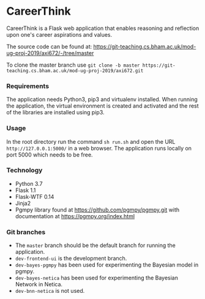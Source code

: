 # CareerThink
CareerThink is a Flask web application that enables reasoning and reflection upon one's career aspirations and values. 

The source code can be found at: https://git-teaching.cs.bham.ac.uk/mod-ug-proj-2019/axi672/-/tree/master 

To clone the master branch use `git clone -b master https://git-teaching.cs.bham.ac.uk/mod-ug-proj-2019/axi672.git`

### Requirements
The application needs Python3, pip3 and virtualenv installed. When running the application, the virtual environment is created and activated and the rest of the libraries are installed using pip3.

### Usage
In the root directory run the command
`sh run.sh` and open the URL `http://127.0.0.1:5000/` in a web browser. The application runs locally on port 5000 which needs to be free.

### Technology
- Python 3.7
- Flask 1.1
- Flask-WTF 0.14
- Jinja2
- Pgmpy library found at https://github.com/pgmpy/pgmpy.git with documentation at https://pgmpy.org/index.html 

### Git branches

- The `master` branch should be the default branch for running the application.
- `dev-frontend-ui` is the development branch.
- `dev-bayes-pgmpy` has been used for experimenting the Bayesian model in pgmpy.
- `dev-bayes-netica` has been used for experimenting the Bayesian Network in Netica.
- `dev-bnn-netica` is not used.